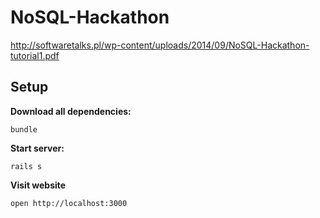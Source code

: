 NoSQL-Hackathon
===============

http://softwaretalks.pl/wp-content/uploads/2014/09/NoSQL-Hackathon-tutorial1.pdf

## Setup

**Download all dependencies:**

    bundle
    
**Start server:**

    rails s
    
**Visit website**

    open http://localhost:3000
